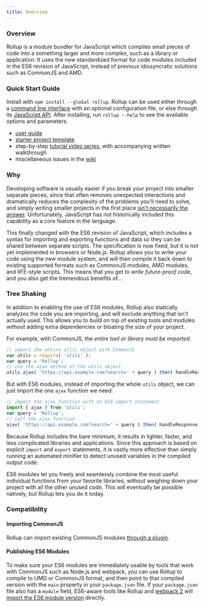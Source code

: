 ```yaml
---
title: Overview
---
```




### Overview

Rollup is a module bundler for JavaScript which compiles small pieces of code into a something larger and more complex, such as a library or application. It uses the new standardized format for code modules included in the ES6 revision of JavaScript, instead of previous idiosyncratic solutions such as CommonJS and AMD.

### Quick Start Guide

Install with `npm install --global rollup`. Rollup can be used either through a [command line interface](https://github.com/rollup/rollup/wiki/Command-Line-Interface) with an optional configuration file, or else through its [JavaScript API](https://github.com/rollup/rollup/wiki/JavaScript-API). After installing, run `rollup --help` to see the available options and parameters.

- [user guide](http://rollupjs.org/)
- [starter project template](https://github.com/rollup/rollup-starter-project)
- step-by-step [tutorial video series](https://code.lengstorf.com/learn-rollup-js/), with accompanying written walkthrough
- miscellaneous issues in the [wiki](https://github.com/rollup/rollup/wiki)

### Why

Developing software is usually easier if you break your project into smaller separate pieces, since that often removes unexpected interactions and dramatically reduces the complexity of the problems you'll need to solve, and simply writing smaller projects in the first place [isn't necessarily the answer](https://medium.com/@Rich_Harris/small-modules-it-s-not-quite-that-simple-3ca532d65de4). Unfortunately, JavaScript has not historically included this capability as a core feature in the language.

This finally changed with the ES6 revision of JavaScript, which includes a syntax for importing and exporting functions and data so they can be shared between separate scripts. The specification is now fixed, but it is not yet implemented in browsers or Node.js. Rollup allows you to write your code using the new module system, and will then compile it back down to existing supported formats such as CommonJS modules, AMD modules, and IIFE-style scripts. This means that you get to *write future-proof code*, and you also get the tremendous benefits of...

### Tree Shaking

In addition to enabling the use of ES6 modules, Rollup also statically analyzes the code you are importing, and will exclude anything that isn't actually used. This allows you to build on top of existing tools and modules without adding extra dependencies or bloating the size of your project.

For example, with CommonJS, the *entire tool or library must be imported*.

```js
// import the entire utils object with CommonJS
var utils = require( 'utils' );
var query = 'Rollup';
// use the ajax method of the utils object
utils.ajax( 'https://api.example.com?search=' + query ).then( handleResponse );
```

But with ES6 modules, instead of importing the whole `utils` object, we can just import the one `ajax` function we need:

```js
// import the ajax function with an ES6 import statement
import { ajax } from 'utils';
var query = 'Rollup';
// call the ajax function
ajax( 'https://api.example.com?search=' + query ).then( handleResponse );
```

Because Rollup includes the bare minimum, it results in lighter, faster, and less complicated libraries and applications. Since this approach is based on explicit `import` and `export` statements, it is vastly more effective than simply running an automated minifier to detect unused variables in the compiled output code.

ES6 modules let you freely and seamlessly combine the most useful individual functions from your favorite libraries, without weighing down your project with all the other unused code. This will eventually be possible natively, but Rollup lets you do it today.

### Compatibility

#### Importing CommonJS

Rollup can import existing CommonJS modules [through a plugin](https://github.com/rollup/rollup-plugin-commonjs).

#### Publishing ES6 Modules

To make sure your ES6 modules are immediately usable by tools that work with CommonJS such as Node.js and webpack, you can use Rollup to compile to UMD or CommonJS format, and then point to that compiled version with the `main` property in your `package.json` file. If your `package.json` file also has a `module` field, ES6-aware tools like Rollup and [webpack 2](https://webpack.js.org/) will [import the ES6 module version](https://github.com/rollup/rollup/wiki/pkg.module) directly.

####

